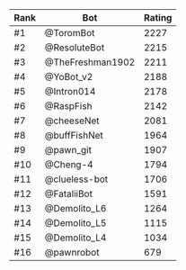 Rank|Bot|Rating
---|---|---
#1|@ToromBot|2227
#2|@ResoluteBot|2215
#3|@TheFreshman1902|2211
#4|@YoBot_v2|2188
#5|@Intron014|2178
#6|@RaspFish|2142
#7|@cheeseNet|2081
#8|@buffFishNet|1964
#9|@pawn_git|1907
#10|@Cheng-4|1794
#11|@clueless-bot|1706
#12|@FataliiBot|1591
#13|@Demolito_L6|1264
#14|@Demolito_L5|1115
#15|@Demolito_L4|1034
#16|@pawnrobot|679
